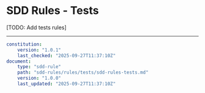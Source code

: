 # SDD Rules - Tests

[TODO: Add tests rules]


---

```yaml
constitution:
    version: "1.0.1"
    last_checked: "2025-09-27T11:37:10Z"
document:
    type: "sdd-rule"
    path: "sdd-rules/rules/tests/sdd-rules-tests.md"
    version: "1.0.0"
    last_updated: "2025-09-27T11:37:10Z"
```
